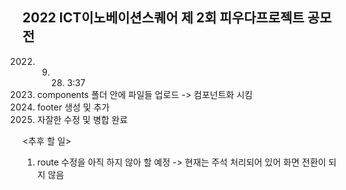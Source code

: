 ## 2022 ICT이노베이션스퀘어 제 2회 피우다프로젝트 공모전


2022. 09. 28. 3:37
1. components 폴더 안에 파일들 업로드 -> 컴포넌트화 시킴
2. footer 생성 및 추가 
3. 자잘한 수정 및 병합 완료

<추후 할 일>
1. route 수정을 아직 하지 않아 할 예정
-> 현재는 주석 처리되어 있어 화면 전환이 되지 않음

